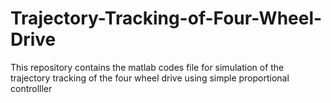 # Trajectory-Tracking-of-Four-Wheel-Drive
This repository contains the matlab codes file for simulation of the trajectory tracking of the four wheel drive using simple proportional controlller
